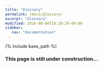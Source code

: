 ```yaml
---
title: "Glossary"
permalink: /docs/glossary/
excerpt: "Glossary"
modified: 2016-08-08T16:28:26-04:00
sidebar:
   nav: "documentation"
---
```


{% include base_path %}

### This page is still under construction...
